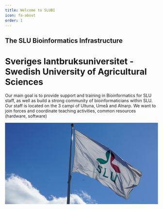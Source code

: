 ```yaml
---
title: Welcome to SLUBI
icon: fa-about
order: 1
---
```


## The SLU Bioinformatics Infrastructure
# Sveriges lantbruksuniversitet - Swedish University of Agricultural Sciences

Our main goal is to provide support and training in Bioinformatics for SLU staff, as well as build a strong community of bioinformaticians within SLU.
Our staff is located on the 3 campi of Ultuna, Umeå and Alnarp.
We want to join forces and coordinate teaching activities, common resources (hardware, software)

![SLU_flag](assets/images/flagga.jpg)
